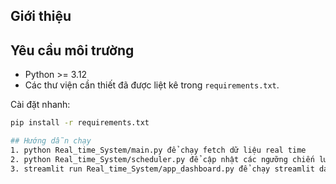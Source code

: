 ## Giới thiệu

## Yêu cầu môi trường
- Python >= 3.12  
- Các thư viện cần thiết đã được liệt kê trong `requirements.txt`.  

Cài đặt nhanh:  
```bash
pip install -r requirements.txt

## Hướng dẫn chạy
1. python Real_time_System/main.py để chạy fetch dữ liệu real time
2. python Real_time_System/scheduler.py để cập nhật các ngưỡng chiến lược
3. streamlit run Real_time_System/app_dashboard.py để chạy streamlit dashboard 

